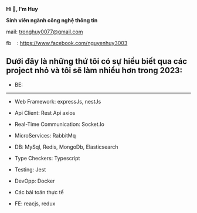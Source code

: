 **Hi ****👋****, I'm Huy**

**Sinh viên ngành công nghệ thông tin**

mail: <tronghuy0077@gmail.com>

fb    : <https://www.facebook.com/nguyenhuy3003>

Dưới đây là những thứ tôi có sự hiểu biết qua các project nhỏ và tôi sẽ làm nhiều hơn trong 2023:
------------------------------------------------
- BE:
------------------------------------------
- Web Framework: expressJs, nestJs

- Api Client: Rest Api axios

- Real-Time Communication: Socket.Io

- MicroServices: RabbitMq

- DB: MySql, Redis, MongoDb, Elasticsearch

- Type Checkers: Typescript

- Testing: Jest

- DevOpp: Docker

* Các bài toán thực tế

- FE: reacjs, redux
